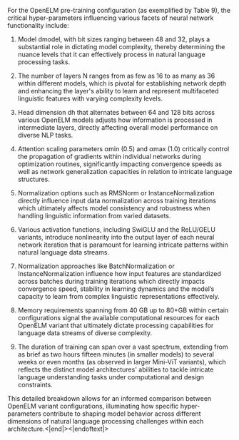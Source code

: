For the OpenELM pre-training configuration (as exemplified by Table 9), the critical hyper-parameters influencing various facets of neural network functionality include:

1. Model dmodel, with bit sizes ranging between 48 and 32, plays a substantial role in dictating model complexity, thereby determining the nuance levels that it can effectively process in natural language processing tasks.

2. The number of layers N ranges from as few as 16 to as many as 36 within different models, which is pivotal for establishing network depth and enhancing the layer's ability to learn and represent multifaceted linguistic features with varying complexity levels.

3. Head dimension dh that alternates between 64 and 128 bits across various OpenELM models adjusts how information is processed in intermediate layers, directly affecting overall model performance on diverse NLP tasks.

4. Attention scaling parameters αmin (0.5) and αmax (1.0) critically control the propagation of gradients within individual networks during optimization routines, significantly impacting convergence speeds as well as network generalization capacities in relation to intricate language structures.

5. Normalization options such as RMSNorm or InstanceNormalization directly influence input data normalization across training iterations which ultimately affects model consistency and robustness when handling linguistic information from varied datasets.

6. Various activation functions, including SwiGLU and the ReLU/GELU variants, introduce nonlinearity into the output layer of each neural network iteration that is paramount for learning intricate patterns within natural language data streams.

7. Normalization approaches like BatchNormalization or InstanceNormalization influence how input features are standardized across batches during training iterations which directly impacts convergence speed, stability in learning dynamics and the model’s capacity to learn from complex linguistic representations effectively.

8. Memory requirements spanning from 40 GB up to 80+GB within certain configurations signal the available computational resources for each OpenELM variant that ultimately dictate processing capabilities for language data streams of diverse complexity.

9. The duration of training can span over a vast spectrum, extending from as brief as two hours fifteen minutes (in smaller models) to several weeks or even months (as observed in larger Mini-ViT variants), which reflects the distinct model architectures' abilities to tackle intricate language understanding tasks under computational and design constraints.

This detailed breakdown allows for an informed comparison between OpenELM variant configurations, illuminating how specific hyper-parameters contribute to shaping model behavior across different dimensions of natural language processing challenges within each architecture.<|end|><|endoftext|>